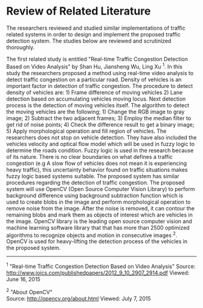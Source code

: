 # Review of Related Literature

The researchers reviewed and studied similar implementations of traffic related systems
in order to design and implement the proposed traffic detection system. The studies below
are reviewed and scrutinized thoroughly.

The first related study is entitled "Real-time Traffic Congestion Detection Based on Video Analysis"
by Shan Hu, Jiansheng Wu, Ling Xu <sup>1</sup>. In this study the researchers proposed a method using real-time
video analysis to detect traffic congestion on a particular road. Density of vehicles is an important
factor in detection of traffic congestion. The procedure to detect density of vehicles are: 1) Frame
difference of moving vehicles 2) Lane detection based on accumulating vehicles moving locus. Next detection
process is the detection of moving vehicles itself. The algorithm to detect the moving vehicles are the
following; 1) Change the RGB image to gray image; 2) Subtract the two adjacent frames; 3) Employ the
median filter to get rid of noise points; 4) Check the difference result to get a binary image;
5) Apply morphological operation and fill region of vehicles. The researchers does not stop on vehicle detection. They have
also included the vehicles velocity and optical flow model which will be used in fuzzy logic to determine
the roads condition. Fuzzy logic is used in the research because of its nature. There is no clear boundaries
on what defines a traffic congestion (e.g A slow flow of vehicles does not mean it is experiencing heavy traffic),
this uncertainty behavior found on traffic situations makes fuzzy logic based systems suitable.
The proposed system has similar procedures regarding the detection of traffic congestion.
The proposed system will use OpenCV (Open Source Computer Vision Library) 
to perform background difference using background subtraction function which is used to create blobs in
the image and perform morphological operation to remove noise from the image. After the noise is removed,
it can contour the remaining blobs and mark them as objects of interest which are vehicles in the image.
OpenCV library is the leading open source computer vision and machine learning software library that
that has more than 2500 optimized algorithms to recognize objects and motion in consecutive images <sup>2</sup>.
OpenCV is used for heavy-lifting the detection process of the vehicles in the proposed system. 


---

<sup>1</sup> "Real-time Traffic Congestion Detection Based on Video Analysis"
Source: http://www.joics.com/publishedpapers/2012_9_10_2907_2914.pdf Viewed: June 16, 2015

<sup>2</sup> "About OpenCV"  
Source: http://opencv.org/about.html Viewed: July 7, 2015